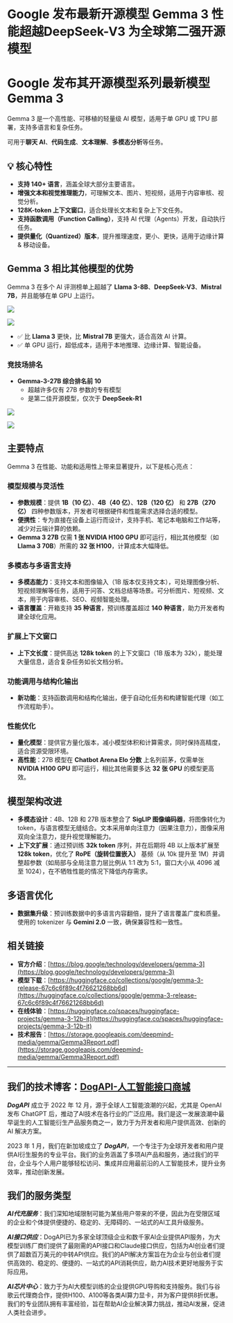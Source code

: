 # Google 发布最新开源模型 Gemma 3 性能超越DeepSeek-V3 为全球第二强开源模型

# Google 发布其开源模型系列最新模型 Gemma 3

Gemma 3 是一个高性能、可移植的轻量级 AI 模型，适用于单 GPU 或 TPU 部署，支持多语言和复杂任务。

可用于**聊天 AI**、**代码生成**、**文本理解**、**多模态分析**等任务。

## 💡 核心特性

- **支持 140+ 语言**，涵盖全球大部分主要语言。
- **增强文本和视觉推理能力**，可理解文本、图片、短视频，适用于内容审核、视觉分析。
- **128K-token 上下文窗口**，适合处理长文本和复杂上下文任务。
- **支持函数调用（Function Calling）**，支持 AI 代理（Agents）开发，自动执行任务。
- **提供量化（Quantized）版本**，提升推理速度，更小、更快，适用于边缘计算 & 移动设备。

## Gemma 3 相比其他模型的优势

Gemma 3 在多个 AI 评测榜单上超越了 **Llama 3-8B**、**DeepSeek-V3**、**Mistral 7B**，并且能够在单 GPU 上运行。

![](https://dogapi.ai/wp-content/uploads/2025/03/tj903s2numytfca4xj4uy5vadevo.jpg)

![](https://dogapi.ai/wp-content/uploads/2025/03/iarg667bjbq32d4wfkb09m7x1xcv.png)

- ✅ 比 **Llama 3** 更快，比 **Mistral 7B** 更强大，适合高效 AI 计算。
- ✅ 单 GPU 运行，超低成本，适用于本地推理、边缘计算、智能设备。

### 竞技场排名

- **Gemma-3-27B 综合排名前 10**
    - 超越许多仅有 27B 参数的专有模型
    - 是第二佳开源模型，仅次于 **DeepSeek-R1**

![](https://dogapi.ai/wp-content/uploads/2025/03/uxb3u55p0jme6zcgjb19qdjb5one.png)

![](https://dogapi.ai/wp-content/uploads/2025/03/vonlpa1ypjc0r8hwy3zcd849htj8.png)

## 主要特点

Gemma 3 在性能、功能和适用性上带来显著提升，以下是核心亮点：

### 模型规模与灵活性

- **参数规模**：提供 **1B（10 亿）**、**4B（40 亿）**、**12B（120 亿）** 和 **27B（270 亿）** 四种参数版本，开发者可根据硬件和性能需求选择合适的模型。
- **便携性**：专为直接在设备上运行而设计，支持手机、笔记本电脑和工作站等，减少对云端计算的依赖。
- **Gemma 3 27B** 仅需 **1 张 NVIDIA H100 GPU** 即可运行，相比其他模型（如 **Llama 3 70B**）所需的 **32 张 H100**，计算成本大幅降低。

### 多模态与多语言支持

- **多模态能力**：支持文本和图像输入（1B 版本仅支持文本），可处理图像分析、短视频理解等任务，适用于问答、文档总结等场景。可分析图片、短视频、文本，用于内容审核、SEO、视频智能处理。
- **语言覆盖**：开箱支持 **35 种语言**，预训练覆盖超过 **140 种语言**，助力开发者构建全球化应用。

### 扩展上下文窗口

- **上下文长度**：提供高达 **128k token** 的上下文窗口（1B 版本为 32k），能处理大量信息，适合复杂任务如长文档分析。

### 功能调用与结构化输出

- **新功能**：支持函数调用和结构化输出，便于自动化任务和构建智能代理（如工作流程助手）。

### 性能优化

- **量化模型**：提供官方量化版本，减小模型体积和计算需求，同时保持高精度，适合资源受限环境。
- **高性能**：27B 模型在 **Chatbot Arena Elo 分数** 上名列前茅，仅需单张 **NVIDIA H100 GPU** 即可运行，相比其他需要多达 **32 张 GPU** 的模型更高效。

## 模型架构改进

- **多模态设计**：4B、12B 和 27B 版本整合了 **SigLIP 图像编码器**，将图像转化为 token，与语言模型无缝结合。文本采用单向注意力（因果注意力），图像采用双向全注意力，提升视觉理解能力。
- **上下文扩展**：通过预训练 **32k token** 序列，并在后期将 4B 以上版本扩展至 **128k token**，优化了 **RoPE（旋转位置嵌入）** 基频（从 10k 提升至 1M）并调整超参数（如局部与全局注意力层比例从 1:1 改为 5:1，窗口大小从 4096 减至 1024），在不牺牲性能的情况下降低内存需求。

## 多语言优化

- **数据集升级**：预训练数据中的多语言内容翻倍，提升了语言覆盖广度和质量。使用的 tokenizer 与 **Gemini 2.0** 一致，确保兼容性和一致性。

## 相关链接

- **官方介绍**：[https://blog.google/technology/developers/gemma-3](https://blog.google/technology/developers/gemma-3)
- **模型下载**：[https://huggingface.co/collections/google/gemma-3-release-67c6c6f89c4f76621268bb6d](https://huggingface.co/collections/google/gemma-3-release-67c6c6f89c4f76621268bb6d)
- **在线体验**：[https://huggingface.co/spaces/huggingface-projects/gemma-3-12b-it](https://huggingface.co/spaces/huggingface-projects/gemma-3-12b-it)
- **技术报告**：[https://storage.googleapis.com/deepmind-media/gemma/Gemma3Report.pdf](https://storage.googleapis.com/deepmind-media/gemma/Gemma3Report.pdf)

---

## 我们的技术博客：[DogAPI-人工智能接口商城](https://dogapi.ai/)

***DogAPI*** 成立于 2022 年 12 月，源于全球人工智能浪潮的兴起，尤其是 OpenAI 发布 ChatGPT 后，推动了AI技术在各行业的广泛应用。我们是这一发展浪潮中最早诞生的人工智能衍生产品服务商之一，致力于为开发者和用户提供高效、创新的 AI 解决方案。

2023 年 1 月，我们在新加坡成立了 ***DogAPI***，一个专注于为全球开发者和用户提供AI衍生服务的专业平台。我们的业务涵盖了多项AI产品和服务，通过我们的平台，企业与个人用户能够轻松访问、集成并应用最前沿的人工智能技术，提升业务效率，推动创新发展。

## **我们的服务类型**

***AI代充服务***：我们深知地域限制可能为某些用户带来的不便，因此为在受限区域的企业和个体提供便捷的、稳定的、无障碍的、一站式的AI工具升级服务。

***AI接口供应***：DogAPI已为多家全球顶级企业和数千家AI企业提供API服务，为大模型训练厂商们提供了最刚需的API接口和Claude接口供应，包括为AI创业者们提供了超数百万美元的中转API供应。我们的API解决方案旨在为企业与创业者们提供高效的、稳定的、便捷的、一站式的API消耗供应，助力AI技术更好地服务于实际应用。

***AI芯片中心***：致力于为AI大模型训练的企业提供GPU导购和支持服务。我们与谷歌云代理商合作，提供H100、A100等各类AI算力显卡，并为客户提供8折优惠。我们的专业团队拥有丰富经验，旨在帮助AI企业解决算力挑战，推动AI发展，促进人类社会进步。